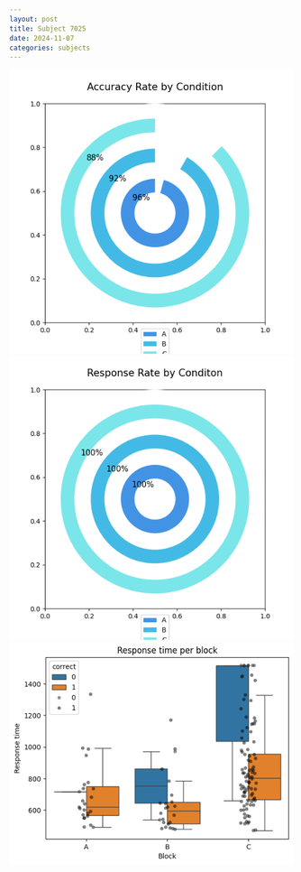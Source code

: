 ```yaml
---
layout: post
title: Subject 7025
date: 2024-11-07
categories: subjects
---
```


![](data/7025/run-1/7025_accuracy_rate.png)
![](data/7025/run-1/7025_response_rate.png)
![](data/7025/run-1/7025_rt.png)
